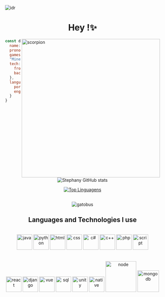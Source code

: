 <!-- <img align="center" alt="idr"  src="https://i.pinimg.com/originals/fc/3a/bd/fc3abdc3852ab9daf2afea718e6e6799.jpg"> -->
<img align="center" alt="idr"  src="https://64.media.tumblr.com/29fd29b185b572578b32de46e5bbfeed/tumblr_p5enpxqCzx1x2i7xeo8_1280.png">

<h1 align="center"> Hey !✨ </h1>
<div >
<img align="right" alt="scorpion" width="450" src="https://c.tenor.com/mCnYpxDDsD0AAAAC/get-over-here.gif">
<!--<img align="right" alt="gojo" width="480" src="https://c.tenor.com/CFYHEkphVvkAAAAC/gojou-satoru-gojou.gif">-->
<!--<img align="right" alt="bestos" width="480" src="https://media.tenor.com/trBCXEOWUfQAAAAC/jujutsu-kaisen-itadori-yuji.gif">-->
<!--<img align="right" alt="akiii" width="480" src="https://media.tenor.com/8nh2k8UDoRIAAAAC/chainsaw-man-aki.gif">-->
</div>



```javascript
const data = {
  name: "Stephany Moreira Casa Grande",
  pronouns: ["She", "Her"],
  games: "Mortal Kombat","The last of us",
  "Minecraft","Rocket Legue","CSGO"
  tech: {
    frontend: ['React', 'Vue','Sass','html','css'],
    backend: ['Django','PHP','mysql','node','mongoDB']
  },
  language: {
    portuguese: true,
    english: true,
  }
}
```

<div align="center">
 
![Stephany GitHub stats](https://github-readme-stats.vercel.app/api?username=MoreiraSte&show_icons=true&theme=dracula)

[![Top Linguagens](https://github-readme-stats.vercel.app/api/top-langs/?username=MoreiraSte&layout=compact&theme=dracula)](https://github.com/anuraghazra/github-readme-stats)
</div>



<div align="center"><br/>
   <!-- <img align="center" alt="dragon" src="https://giffiles.alphacoders.com/247/24723.gif">-->
  <!--<img align="center" alt="mkxF" src="https://media.tenor.com/CiJuhjUFaeIAAAAC/gojo-satoru-jujutsu-kaisen.gif">-->
  <!--<img align="center" alt="umai" src="https://i.pinimg.com/originals/e7/1d/60/e71d60a024fcf912491ba5564a45419b.gif">-->
  <!--<img align="center" alt="lights" src="https://66.media.tumblr.com/055fd662687b5c56e7b7e8d0147e678d/2464d5f823904085-3b/s500x750/8457ba61b1e6cdbcc4ca8e0583ec2d8944fd39f3.gif">-->
  <!--<img align='center' alt='gatobus' src="https://custom-doodle.com/wp-content/uploads/doodle/totoro-catbus-running/totoro-catbus-running-doodle.gif">-->
  <img align='center' alt='gatobus' src="https://25.media.tumblr.com/a3e236c93c6c76f09a97bfa2f039dbbd/tumblr_mronq43r9u1sf31zro1_500.gif">

</div>

<h2 align='center'>Languages and Technologies I use </h2>

<div style="display: inline-block, justify-content:space-between"; align="center"><br/>
     <img alt="java" src="https://cdn-icons-png.flaticon.com/512/5968/5968282.png" width="50">
     <img alt="python" src="https://cdn-icons-png.flaticon.com/512/3098/3098090.png" width="50">
     <img alt="html" src="https://cdn-icons-png.flaticon.com/512/1051/1051277.png" width="50">
     <img alt="css" src="https://cdn-icons-png.flaticon.com/512/732/732190.png" width="50">
     <img alt="c#" src="https://cdn-icons-png.flaticon.com/512/6132/6132221.png" width="50">
     <img alt="c++" src="https://cdn-icons-png.flaticon.com/512/6132/6132222.png" width="50">
     <img alt="php" src="https://cdn-icons-png.flaticon.com/512/5968/5968332.png" width="50">
     <img alt="script" src="https://cdn-icons-png.flaticon.com/512/1199/1199124.png" width="50">
</div> <br/>

<div style="display: inline-block, justify-content:space-between"; align="center"><br/>
     <img alt="react" src="https://icon-library.com/images/react-icon/react-icon-29.jpg" width="50">
     <img alt="django" src="https://cdn.iconscout.com/icon/free/png-256/django-3629322-3031821.png" width="50">
     <img alt="vue" src="https://cdn-icons-png.flaticon.com/512/1183/1183622.png" width="50">
     <img alt="sql" src="https://icon-library.com/images/mysql-icon/mysql-icon-9.jpg" width="50">
     <img alt="unity" src="https://cdn-icons-png.flaticon.com/512/5969/5969346.png" width="50">
     <img alt="native" src="https://p9-juejin.byteimg.com/tos-cn-i-k3u1fbpfcp/de0e0f0a30134fd8b84c2d8f3031977f~tplv-k3u1fbpfcp-zoom-in-crop-mark:4536:0:0:0.image" width="50">
     <img alt="node" src="https://icon-library.com/images/nodejs-icon/nodejs-icon-17.jpg" width="100">
     <img alt="mongodb" src="https://cdn.iconscout.com/icon/free/png-256/mongodb-5-1175140.png" width="70">

    
</div> <br/>

<br/>


